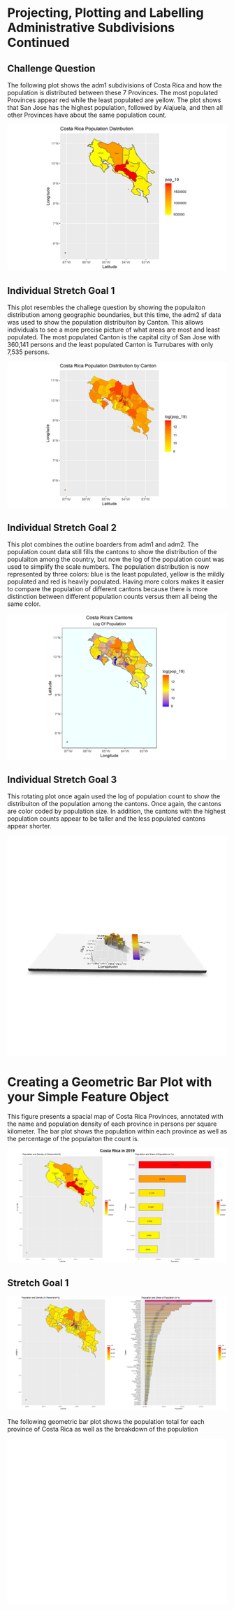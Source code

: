 # Projecting, Plotting and Labelling Administrative Subdivisions Continued

## Challenge Question
The following plot shows the adm1 subdivisions of Costa Rica and how the population is distributed between these 7 Provinces. The most populated Provinces appear red while the least populated are yellow. The plot shows that San Jose has the highest population, followed by Alajuela, and then all other Provinces have about the same population count. 

![](cr_adm1_total_pop19.png)

## Individual Stretch Goal 1

This plot resembles the challege question by showing the populaiton distribution among geographic boundaries, but this time, the adm2 sf data was used to show the population distribuiton by Canton. This allows individuals to see a more precise picture of what areas are most and least populated. The most populated Canton is the capital city of San Jose with 360,141 persons and the least populated Canton is Turrubares with only 7,535 persons. 

![](cr_adm2_total_pop19.png)

## Individual Stretch Goal 2

This plot combines the outline boarders from adm1 and adm2. The population count data still fills the cantons to show the distribution of the populaiton among the country, but now the log of the population count was used to simplify the scale numbers. The population distribution is now represented by three colors: blue is the least populated, yellow is the mildly populated and red is heavily populated. Having more colors makes it easier to compare the population of different cantons because there is more distinction between different population counts versus them all being the same color. 

![](cr_log_pop_adm2_adm1.png)

## Individual Stretch Goal 3

This rotating plot once again used the log of population count to show the distribuiton of the population among the cantons. Once again, the cantons are color coded by population size. In addition, the cantons with the highest population counts appear to be taller and the less populated cantons appear shorter. 

![](cr_pop_gif.gif)

# Creating a Geometric Bar Plot with your Simple Feature Object

This figure presents a spacial map of Costa Rica Provinces, annotated with the name and population density of each province in persons per square kilometer. The bar plot shows the population within each province as well as the percentage of the populaiton the count is. 

![](costa_rica_in_2019.png)

## Stretch Goal 1

![](costa_rica2_in_2019.png)

The following geometric bar plot shows the population total for each province of Costa Rica as well as the breakdown of the population 

![](lbr_adm2_bp.png)
